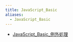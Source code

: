 ```yaml
---
title: JavaScript_Basic
aliases:
  - JavaScript_Basic
---
```


- [JavaScript_Basic_例外処理](../../../../d/2022/01/05/JavaScript_Basic_例外処理.md)


